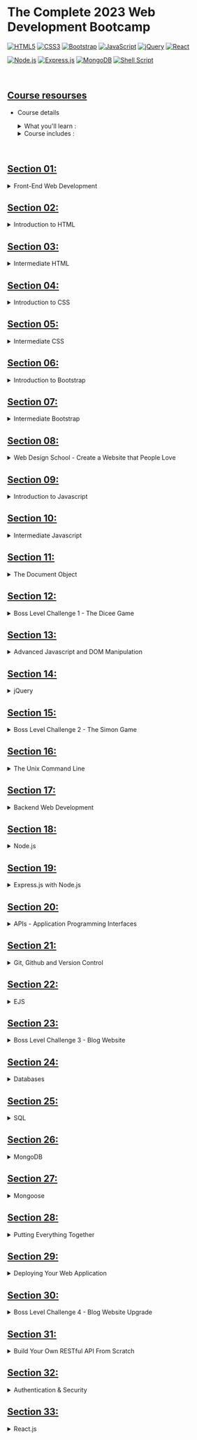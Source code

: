 # The Complete 2023 Web Development Bootcamp

<!-- Icon sections -->

[![HTML5](https://img.shields.io/badge/-HTML5-F05032?style=for-the-badge&logo=html5&logoColor=ffffff)](https://html.com/)
[![CSS3](https://img.shields.io/badge/-CSS3-007ACC?style=for-the-badge&logo=css3)](https://www.free-css.com/)
[![Bootstrap](https://img.shields.io/badge/Bootstrap-563D7C?style=for-the-badge&logo=bootstrap&logoColor=white)](https://getbootstrap.com/)
[![JavaScript](https://img.shields.io/badge/-JavaScript-%23F7DF1C?style=for-the-badge&logo=javascript&logoColor=000000&labelColor=%23F7DF1C&color=%23FFCE5A)](https://www.javascript.com/)
[![jQuery](https://img.shields.io/badge/jquery-%230769AD.svg?style=for-the-badge&logo=jquery&logoColor=white)](https://jquery.com/)
[![React](https://img.shields.io/badge/React-20232A?style=for-the-badge&logo=react&logoColor=61DAFB)](https://reactjs.org/)

[![Node.js](https://img.shields.io/badge/Node.js-43853D?style=for-the-badge&logo=node.js&logoColor=white)](https://nodejs.org/)
[![Express.js](https://img.shields.io/badge/express.js-%23404d59.svg?style=for-the-badge&logo=express&logoColor=%2361DAFB)](http://expressjs.com/)
[![MongoDB](https://img.shields.io/badge/MongoDB-4EA94B?style=for-the-badge&logo=mongodb&logoColor=white)](https://www.mongodb.com/)
[![Shell Script](https://img.shields.io/badge/Shell_Script-121011?style=for-the-badge&logo=gnu-bash&logoColor=white)](https://www.shellscript.sh/)

<br>

<!-- Course resources section -->

## [Course resourses](https://www.appbrewery.co/p/web-development-course-resources/)

- Course details
  <details>
    <summary> What you'll learn :</summary>

  - Build 16 web development projects for your portfolio, ready to apply for junior developer jobs.
  - After the course you will be able to build ANY website you want.
  - Work as a freelance web developer.
  - Master backend development with Node
  - Learn the latest technologies, including Javascript, React, Node and even Web3 development.
  - Build fully-fledged websites and web apps for your startup or business.
  - Master frontend development with React
  - Learn professional developer best practices.
  - 65 hours on-demand video
  - 49 downloadable resources
  - 86 articles
  - 14 coding exercise projects
  </details>

  <details> 
    <summary> Course includes :</summary>

  - Front-End Web Development
  - HTML 5
  - CSS 3
  - Bootstrap 4
  - Javascript ES6
  - DOM Manipulation
  - jQuery
  - Bash Command Line
  - Git, GitHub and Version Control
  - Backend Web Development
  - Node.js
  - NPM
  - Express.js
  - EJS
  - REST
  - APIs
  - Databases
  - SQL
  - MongoDB
  - Mongoose
  - Authentication
  - Firebase
  - React.js
  - React Hooks
  - Web Design
  - Deployment with GitHub Pages, Heroku and MongoDB Atlas
  - Web3 Development on the Internet Computer
  - Blockchain technology
  - Token contract development
  - NFT minting, buying and selling logic
    </details>

<br>
<!-- Course sections -->

## [Section 01:](https://github.com/jhwa426/Bootcamp-Web_Development/tree/main/Section%2001%20-%20Front-End%20Web%20Development)

<details>
  <summary>Front-End Web Development</summary>
	
  ### 1.1. How Does the Internet Actually Work?
  -	**Internet** is a long piece of wire, And that wire connects different computers to each other. It allows computers to transfer data through this giant wire
  -	A server is a computer that provides files and data to other computers, it allows access 24/7.
  -	A client is a computer that any user is used to access the internet.
  -	When the browser request a website, the request is sent to **ISP** (Internet server provider: The company we pay for internet service) then it searches at DNS that contains the web site's IP addresses. Once the DNS finds the IP address it sends it back to the browser vis ISP. Then the browser sends a direct request through ISP and this message will be delivered via Internet Backbone to the server that is located at that IP address. On that server, all files are needed to view the website home page. The server sends these files back to the client through the internet backbone and the client gets to see the website in the browser. All of that happens in milliseconds.

### 1.2. How Do Websites Actually Work?

- To access the web page we need a browser (allows to look up at IP address and receives data from the server).
- Data from the server contains HTML, CSS, and js files.

### 1.3. To get started

- Need Browser (chrome recommended)
- Text Edittor(Atom, vs code)

</details>

## [Section 02:](https://github.com/jhwa426/Bootcamp-Web_Development/tree/main/Section%2002%20-%20Introduction%20to%20HTML)

<details>
  <summary>Introduction to HTML</summary>

### 2.1. Introduction HTML

- HTML : Hyper Text Markup Language.
- A markup language is a computer language that uses tags to define elements within a document.
- html is the foundation of all websites.
- Tag consist of: open tag `<typeOfTag> and closing tag </typeOfTag>`.
- Ex: Heading tag h1, h2, ….,h6 . It gets smaller when the number goes up.
- <typeOfTag /> called self-closing tag.
- Ex: Spacing breack tag <code>br</code>.

### 2.2. The Anatomy of an HTML Tag

- < startTag > Content </ EndTag >
- Horizontal line tag hr accepts attribute size, noshade,..
- Attributes specify modification to the default element.
- Center content using tag `<center>content</center>`.
- Comments are not interpreted by the compiler `<!-- Comment -- >`.

### 2.3. What is The HTML Boilerplate?

- It Is a code template that could be reused.

```
<!doctype html>

<html lang="en">
<head>
<meta charset="utf-8"> //tell the browser that all text in page are encoded using utf-8 encoding system wich is the standered encoding.

<title>The HTML5 Herald</title>
<meta name="description" content="The HTML5 Herald">
<meta name="author" content="SitePoint">

<link rel="stylesheet" href="css/styles.css?v=1.0">

</head>

<body>
<script src="js/scripts.js"></script>
</body>
</html>
```

- <code>meta</code> tag utf-8 tell the browser that all texts on the page are encoded using utf-8 encoding system which is the standard encoding.
- Unicode “utf-8” has all characters and emojis.
- There is a different types of <code>meta</code> tags for diffrent purposes.

### 2.4. How to Structure Text in HTML?

- The code goes inside the body tag.
- Paragraph tag <code>p</code>.
- emphasis Tag <code>em</code> tells the browser that the words between it is emphasis, not just about style.
- italic tag <code>i</code> style element.
- Strong tag <code>strong</code> tells the browser that the words between it is Strong Importance Element.
- <code>bold</code> tag bold styles bold.

### 2.5. HTML Lists

- There are two types of lists.
- Ordered lists <code>ol</code> and unordered lists <code>ul</code>.
- Each type has children <code>li</code> for each item of the list.
- <code>ol</code> list has attributes: start and type to control the list items.

### 2.6. HTML Image Elements

- Self-closing tag that must be with <code>src</code> attribute to the image url.
- <code>alt</code> attribute helps google searching.

### 2.7. HTML Links and Anchor Tags

- HTML : HyperText Markup Language.
- HyperText is some parts of data that connect with hyper links, so when you click on it takes to another part.
- Anchor tags is closing tag `<a> Link text </a>`.
- <code>href</code> attribute is the link destination.

</details>

## [Section 03:](https://github.com/jhwa426/Bootcamp-Web_Development/tree/main/Section%2003%20-%20Intermediate%20HTML)

<details>
  <summary>Intermediate HTML</summary>

### 3.1. HTML Tables

- Tables main tag is <code>table</code>, and everything between is the actual content.
- To make row use tag <code>tr</code>.
- To make cell inside the row use <code>td</code>.

```
<table>
    <thead>
        <tr>
            <th colspan="2">The table header</th>
        </tr>
    </thead>
    <tbody>
        <tr>
            <td>The table body</td>
            <td>with two columns</td>
        </tr>
    </tbody>
</table>
```

### 3.2. HTML forms

- main form tag is <code>form</code> to define what should go into our form.
- <code>label</code> tag to some text related to the <code>input</code> element.
- To use different inputs simply change the <code>type</code> of the <code>input</code> to what is needed.
- <code>textarea</code> tag to write message.
- To submit <code>form</code> button use <code>input</code> with <code>type=”submit”</code>.

### 3.3. publish website

- use GitHub to publish free.
- Make a new repository.
- Initialize with a readme file.
- Upload project files
- Give the version a name and commit.
- Go to settings -> GitHub pages -> source
- Change source from none to the main branch.
- Now the website can be accessed by the internet.

</details>

## [Section 04:](https://github.com/jhwa426/Bootcamp-Web_Development/tree/main/Section%2004%20-%20Introduction%20to%20CSS)

<details>
  <summary>Introduction to CSS</summary>
  
  ### 4.1. Introduction to css
  -	CSS: cascading style sheet.
  -	Styling html.

### 4.2. Inline css

- Going into the tag and change style `attribute = "property:value;"`.

### 4.3. Internal css

- Add <code>style</code> tag inside the <code>head</code> tag.
- Select element inside <code>style</code> tag.
- Make styles -> <code>selector {Property : value}</code> .

```
<head>
<style>
body {
  background-color: linen;
}

</style>
</head>
```

- No website is completely unstyled. That means that there is <em>default styles</em> being applied by the browser.
- <code>hr</code> tag has border style default values.
- One of the most important role in CSS is to realize that everything in HTML is a box, and the style of these boxes can be affected by changing CSS styles.
- <code>height</code> property isn’t uniqe.
- <code>background-color</code> , <code>height</code>, <code>width</code> properties.
- Change default values to achieve the style needed.

### 4.4. External css

- Add styles in external file.css.
- <code>link</code> this file to html page at <code>head</code> tag.
- Anything in html is affected with this external css.
- This the best way to apply css.

### 4.5. Debug CSS code

- Errors in the console for link href for an external file.
- Inline styles override the external and internal styles.
- Internal styles override the external styles.

### 4.6. The Anatomy of CSS syntax

```
selector {
  propery: value;
}
// who { what: how; }
```

### 4.7. CSS selectors

- Using tag name.

```
tagName {
  propery: value;
}
```

- Using class attribute to specify styles for individual <code>html</code> element .

```
.class{
  propery: value;
}
```

- [Selectors refrence](https://www.w3schools.com/cssref/css_selectors.asp).

### 4.8. CSS Ids

- Using <code>id</code> attribute.
- We can only have one instance of one particular tag <code>id</code> inside a single page.
- <code>id</code> can only use in one place.
- <code>id</code> use to identify one element.

```
#id {
  propery: value;
}
```

- <code>class</code> can be used for a group of related items.
- <code>id</code> used to apply specific styles to a single element.
- Any HTML element can have more than one class.
- A pseudo-class is used to define a special state of an element

```
selector:pseudo-class {
  property: value;
}
```

- [Css pseudo classes](https://www.w3schools.com/css/css_pseudo_classes.asp).

</details>

## [Section 05:](https://github.com/jhwa426/Bootcamp-Web_Development/tree/main/Section%2005%20-%20Intermediate%20CSS)

<details>
  <summary>Intermediate CSS</summary>
  
  ### 5.1. What are favicons
  -	It started as an image that appears when the user adds the site to the favorites list, and now it is an image that appears next to the title of the site page.
  -	Favicon.com to create the favicon.
  -	Import it using link tag with `rel=”icon”` inside the head tag.
  ### 5.2. HTML Divs
  -	Div is a special HTML element that allows us to divide content into separate containers or boxes.
  -	It has a height if specify it using style or if it has a content.
  ### 5.3. Box Model
  -	Width and height of the element are pushing any other element.
  -	Border-width make outside border and affect the size of that element.
  -	Padding makes spaces inside the element and affects the size of that element.
  -	Margin makes space around elements and pushing them away.
  -	Inspect in chrome developer tools show box model to customize element.
  ### 5.4. CSS display property
  -	block elements take the whole width of the document.
  -	it doesn't allow another element to set at the same line.
  -	inline elements take the width of the content only.
  -	it doesn't allow to change the element width.
  -	there is an inline-block value, that allows to change width and set elements at the same line.
  -	`img` element treats as an inline-block.
  -	none value removes the element from the web page as it didn't exist.
  -	visibility: hidden -> disappear the element but still exist at the dom.
  ### 5.5. CSS Static and Relative Positioning
  -	there are default roles despite any CSS styles.
    -	first role: content is everything -> content is the first thing that determined how large things get displayed and what the height and width will be.
    -	second role: the order of elements that comes from HTML code -> how we write code into HTML file is how it be displayed.
    -	third role: children sit on parents -> that means that child goes on top of the parent(static position).
  -	To make changes to the order of elements use position property.
  -	static position is the default position of all HTML elements.
  -	Relative position it allows us to position element that we select relative to how it would be positioned had it been static.
  -	coordinates: top, bottom, left, right -> determines we want to move element.
  -	when move element with relative position it doesn't affect any other thing in the screen.
  -	it as if the old position is kept and everything else flows around it.
  -	top with relative make margin top from the static position.

### 5.6. Absolute Positioning

- with absolute positioning we positioning the element relative to it's parent .
- it is about adding a margin relative to it's parent element.
- fixed position -> fixs element in it's position relative to the body of the website and it doesn't moves despite scrolling. .

### 5.7. The Dark Art of Centering Elements

- text-align: center -> works with inline and block displayed elements that doesn't have width.
- margin: auto -> works with elements that have width.

### 5.8. Font Styling in Our Personal Site

- font-family: sans, sans-serif -> main fonts.
- google fonts to specific font. Link the fonts to html and use it with font-family property.

### 5.9. CSS sizing

- font-size: px -> static size.
- % to make size dynamic.
- 100% == 16px
- 1 em == 16px
- with % and em font size get inhereted from parent and added to the child.
- The difference between px and % or em that px doesn't inherte from parent.
- rem = ignore the parent size(root element), that mean parent size won't affect on the child.
- to change font color use color propery.
- font-weight.
- line-height: number -> number without measuring unit.

### 5.10. CSS float and clear

- float element left or right.
- float make other elements at the same row.
-     other elements use clear property to clear float Effect.
- clear value is anti the float value.

</details>

## [Section 06:](https://github.com/jhwa426/Bootcamp-Web_Development/tree/main/Section%2006%20-%20Introduction%20to%20Bootstrap)

<details>
  <summary>Introduction to Bootstrap</summary>
  
  ### 6.1. What is Bootstrap?
  -	Bootstrap is a front-end library, It's a free open source.
  -	front-end is whatever the user sees.
  -	backend determine how everything is going to work.
  -	Responsive means that it response to the view port.

### 6.2. Installing Bootstrap

- copy bootstap cdn -> the simplest way.
- cdn -> stands for content delivery network.
- the concept is instead of hosting website in single location, you have hole bunch of points where that website can be accessed, it looks for the shortest location that website can be delivered.
- when browser reachs cdn link it looks for the shortest root to download bootstrap files if the user doesn't download it.
- when it dowloaded broweser cashes files and doesn't need to redownload it.

  ```

    <!doctype html>
    <html lang="en">
      <head>
        <!-- Required meta tags -->
        <meta charset="utf-8">
        <meta name="viewport" content="width=device-width, initial-scale=1, shrink-to-fit=no">

        <!-- Bootstrap CSS -->
        <link rel="stylesheet" href="https://cdn.jsdelivr.net/npm/bootstrap@4.5.3/dist/css/bootstrap.min.css" integrity="sha384-TX8t27EcRE3e/ihU7zmQxVncDAy5uIKz4rEkgIXeMed4M0jlfIDPvg6uqKI2xXr2" crossorigin="anonymous">

        <title>Hello, world!</title>
      </head>
      <body>
        <h1>Hello, world!</h1>

        <!-- Optional JavaScript; choose one of the two! -->

        <!-- Option 1: jQuery and Bootstrap Bundle (includes Popper) -->
        <script src="https://code.jquery.com/jquery-3.5.1.slim.min.js" integrity="sha384-DfXdz2htPH0lsSSs5nCTpuj/zy4C+OGpamoFVy38MVBnE+IbbVYUew+OrCXaRkfj" crossorigin="anonymous"></script>
        <script src="https://cdn.jsdelivr.net/npm/bootstrap@4.5.3/dist/js/bootstrap.bundle.min.js" integrity="sha384-ho+j7jyWK8fNQe+A12Hb8AhRq26LrZ/JpcUGGOn+Y7RsweNrtN/tE3MoK7ZeZDyx" crossorigin="anonymous"></script>

        <!-- Option 2: jQuery, Popper.js, and Bootstrap JS
        <script src="https://code.jquery.com/jquery-3.5.1.slim.min.js" integrity="sha384-DfXdz2htPH0lsSSs5nCTpuj/zy4C+OGpamoFVy38MVBnE+IbbVYUew+OrCXaRkfj" crossorigin="anonymous"></script>
        <script src="https://cdn.jsdelivr.net/npm/popper.js@1.16.1/dist/umd/popper.min.js" integrity="sha384-9/reFTGAW83EW2RDu2S0VKaIzap3H66lZH81PoYlFhbGU+6BZp6G7niu735Sk7lN" crossorigin="anonymous"></script>
        <script src="https://cdn.jsdelivr.net/npm/bootstrap@4.5.3/dist/js/bootstrap.min.js" integrity="sha384-w1Q4orYjBQndcko6MimVbzY0tgp4pWB4lZ7lr30WKz0vr/aWKhXdBNmNb5D92v7s" crossorigin="anonymous"></script>
        -->
      </body>
    </html>
  ```

### 6.3. Web Design 101 - Wireframing

- Wireframing -> settle all design before coding it(using sketch).
- markup -> high fidelity representation of design. what you see is what you end up getting(using photoshop).
- prototyppe -> animated version of website.

### 6.4. The Bootstrap Navigation Bar

- [Documentation](https://getbootstrap.com/docs/4.5/components/navbar/)

### 6.5. Bootstrap Grid Layout System

- [Documntaion](https://getbootstrap.com/docs/4.5/layout/grid/)

### 6.6. A Note About CSS Link Order

- CSS code is executed from bottom to top so the order of your code matters
- Unlike CSS and JavaScript, HTML code is executed from top to bottom so the order of your code matters.

### 6.7. Bootstrap Containers

- all content goes inside container.
- container-fluid -> takes 100% width of the screen.

### 6.8. Bootstrap Buttons & Font Awesome

- [Buttons Documentation](https://getbootstrap.com/docs/4.5/components/buttons/).
- link fontAwesome library to our website.
- [fontAwesome](https://fontawesome.com/).

</details>

## [Section 07:](https://github.com/jhwa426/Bootcamp-Web_Development/tree/main/Section%2007%20-%20Intermediate%20to%20Bootstrap)

<details>
  <summary>Intermediate Bootstrap</summary>
  
  ### 7.1. The Bootstrap Carousel
  -	slideshow.
  -	set carousel options by adding data-option="value".
  -	[Documentation](https://getbootstrap.com/docs/4.5/components/carousel/).
  -	aria-hidden="true" -> to be hidden from screen reader.
  -	class="sr-only" -> to screen reader only.
  ### 7.2. The Bootstrap Cards
  -	[Documentation](https://getbootstrap.com/docs/4.5/components/card/).
  ### 7.3. The CSS Z-Index and Stacking Order
  -	Each element has x, y and z aixs.
  -	the default z-index for all elements is 0.
  -	-1 -> shows the element behind everything.
  -	z-index only work when element has position fixed, absolute and relative.
  -	static position doesn't make z-index work.

### 7.4. Media Query Breakpoints

- Make website responsive by media query.
- @media < type > ( feature )
- there is many types of media like print, speach, screen.

### 7.5. How to become a Better Programmer

- Code Refactoring:
  - Readablity -> easy to understand not just for urself but to your future self, and for others.
  - Modularity -> how easy to use bets of code.
  - Efficiency -> how fast does your code run.
  - length.

### 7.6. Advanced CSS - Combining Selectors

- selector1, selector2 { sharedProperty }
- Hierarchical Selectors -> selector1(parent) selector2(child){propertyAppiedToChild}
- Combined Selectors -> selector1.selctor2{ProprtyToTheSameElement}

### 7.7. Advanced CSS - Selector Priority

- the last css role has priorety over everything above it.
- class is more specific than html selector, So it has high priorty.
- id has the highest priorty than class and html.

</details>

## [Section 08:](https://github.com/jhwa426/Bootcamp-Web_Development/tree/main/Section%2008%20-%20Web%20Design%20School%20-%20Create%20a%20Website%20that%20People%20Love)

<details>
  <summary>Web Design School - Create a Website that People Love</summary>

### 8.1. Introduction to web Design

- Users take milliseconds to judge the product through it's design.
- Design is the cheapest way to make product look expensive.

### 8.2. principles of design - 1. Color Theory

- principles of design:
- color theory -> Every main color have a mood.
  1. Red -> love, energy, intensity.
  2. Yellow -> Joy, intellect, attention
  3. Green -> freshness, safty, growth.
  4. Blue -> stability, trust, serenity.
  5. Purble -> Royality, wealth, feminity.
- what msg I wanna give to User?
- colorbullet.

### 8.3. principles of design - 2. Typography

- like colors, fonts have different moods.
- serif family -> traditional, stable, respectable.
- use only 2 fonts to one design.

### 8.4. principles of design - 2. User Interface

1. hierarchy:

   - eyes look at big items first.
   - color can make eyes look at the item directly.

2. layout :

   - different size, image, shape .
   - lenght of each line of text doesn't be too short or too long.

3. Alignment:

   - Position items on website relative to each other.
   - reduce the number of aligments

4. white space (space around elements):

   - By adding more space around the element it makes design more minimilize and more elevated.

5. Audience:

   - Think about the audience and what important for them.
   - flexibility important for design.

### 8.5. principles of design - 3. User Experience

1. simplicity.
2. Consistency:

   - but also keep the functionality.
   - make it simple to use, not make user learn how to use.

3. Reading Patterns
4. All platform design

   - Responsive is very important.
   - Not take much scroll to know what is going on in the website.
   - Not make much warning messages.

5. **Don't use Your Powers For Evil**

   - Don't make user make actions that he don't neccessarly do this.
     Ex. make btn that buy for something colored to buy more than the main buying btn.
   - Help user to do what they want to do.

### 8.6. practise

- [Hotel page for practise](https://www.canva.com/design/DAELSe8JfD4/3vIsqI3kACNKsbFqYu-9lQ/view?utm_content=DAELSe8JfD4&utm_campaign=designshare&utm_medium=link&utm_source=publishsharelink#1).

</details>

## [Section 09:](https://github.com/jhwa426/Bootcamp-Web_Development/tree/main/Section%2009%20-%20Javascript)

<details>
  <summary>Introduction to Javascript</summary>

### 9.1. Introduction to Javascript

- It also known [EcmaScript](https://en.wikipedia.org/wiki/ECMAScript).
- java vs javaScript is like car vs carprt.
-     js id interpreted programming language, java is compiled programming language.
- It started as front-end language to make animation.

### 9.2. Javascript Alerts - Adding Behaviour

- Google chrome provide developer tool console to write line by line js code.
- using source tap inside console tap to write multiple lines of js code.
- source -> snippts -> new snippt (file.js);

```
  alert('Message to be alerted.');
  //keyword("")end
```

### 9.3. Data Types

- String -> everything inside "" or ''.
- Numbers.
- Boolean -> true or false.
- typeof(variable) -> tells the type of the variable.

### 9.4. Variables

- prompt('msg') -> allows user to write input.
- var name = value -> to define variable.

### 9.5. Naming and Naming Conventions

- naming variables using camelCase.
- always give meaning names to variables.
- variables name can't be a keyword.
- variables name can't begin with numbers but it can contain number.
- variables name can't contain Spaces.
- numbers, characters, \_ , $ are the only simpoles that valid.

### 9.6. String Concatenation

- concat two or more strings using + -> Str1 + str2 = srt1str2.

### 9.7. String Lengths

- str.length -> returns the numbers of str characters.

### 9.8. Slicing and Extracting Parts of a String

- programmers always count from 0.
- slice(startindex, endIndex) -> Starting from StartIndex untill but not incloding endIndex and returns that new str.

```
  var tweet = prompt("Msg limited to 140 char.")
  var sliceTweet = tweet.slice(0, 140)
  alert("You tweeted: " + sliceTweet)
```

### 9.9. Changing Casing in Text

- str.toUpperCase() -> all characters to upperCase.
- str.toLowerCase() -> all characters to lowerCase.

```
  var name = prompt("Enter Name")
  var fLetter = name.slice(0, 1);
  var restOfLetters = name.slice(1, name.length);
  alert("Your name is: " + fLetter.toUpperCase() + restOfLetters.toLowerCase())
```

### 9.10. Basic Arithmetic and the Modulo Operator in Javascript

- Modulo -> gives the remainer of the division (num % num).
- Modulo checkes if a number is fully divisible by another number.

### 9.11. Increment and Decrement

- var x = 1 ; x = x + 1; -> Equals x++ ->Equals x += x
- var x = xNum; var y = yNum -> x += y // adding y to x
- += , -=, \*=, /= all works the same.

### 9.12. Functions Part 1: Creating and Calling Functions

- Functions -> is package reapeted code into {} and giving it a name.
- all that blocked code will be exicuted when you call that function.
- creating a function -> function funcName(){//package of code}
- calling function -> funcName();.

### 9.13. Functions Part 2: Parameters and Arguments

- functions take inputs called parameters.
- It's variable that can be used in this function.
- Math.floor(number) -> round down Number.

```
  function lifeInWeeks(age) {

      //Write your code here.
      var   leftedYears = 90 - age;
      var   days = leftedYears * 365;
      var   weeks = leftedYears * 52;
      var   months = leftedYears * 12;
      console.log("You have " + days  + " days, " + weeks + " weeks, and " + months + " months left.")

  }
  lifeInWeeks(25)

```

### 9.14. Functions Part 3: Outputs & Return

- In order to have output from function we have to use return keyword.

</details>

## [Section 10:](https://github.com/jhwa426/Bootcamp-Web_Development/tree/main/Section%2010%20-%20Intermediate%20Javascript)

<details>
  <summary>Intermediate Javascript</summary>

### 10.1. Random Number Generation in

- Math.random() -> generates random number between 0 and 0.999999999999 it never reachs 1.
- [Documentation](https://developer.mozilla.org/en-US/docs/Web/JavaScript/Reference/Global_Objects/Math/random).
- Math.random() \* num -> range of numbers is from 0 to less than (not including) num.
- Pseudorandom number generators](https://www.youtube.com/watch?v=GtOt7EBNEwQ).
- Math.floor(Math.random() \* n) +1 -> generates Number between 1 to n.

### 10.2. Control Statements: Using If-Else Conditionals & Logic

- control flow -> controling the flow of code depends on condition.

### 10.3. Comparators and Equality

- Comparators -> compare two different values.
- ===, ==, <, >, <=, >=, !==, !=.
- The important difference between === and == is even though === check for equality also checking the type of data type.

### 10.4. Combining Comparators

- AND &&, OR ||, NOT !.

### 10.5. Coding Exercise 5: BMI Calculator

```
function bmiCalculator (weight, height) {

    var interpretation = weight / (height *2);

    if (interpretation < 18.5)

    {

        return "Your BMI is " + interpretation + ", so you are underweight.";

    }

    else if (interpretation >= 18.5 && interpretation <= 24.9)

    {

        return "Your BMI is " + interpretation + ", so you have a normal weight.";

    }

    else {

        return "Your BMI is " + interpretation + ", so you are overweight.";

    }

    return interpretation;

}
```

### 10.6. Coding Exercise 6: Leap Year Challenge

```
function isLeap(year) {

    if (year % 4 === 0 ) {
        if(year % 100 === 0){
            if(year % 400 === 0){
                return "Leap year."
            }else{
                return "Not leap year."
            }
        }else{
            return "Leap year."
        }

    } else {
        return "Not leap year."
    }

}
```

### 10.7. Collections: Working with Javascript

- Arrays -> is a collection of related items that can be stored together into the same variable.
- var arr = [item1, item2, item3, ....].
- arr[0] -> returns the fisrt index.
- arr.length -> the number of array items.
- arr.includes(item) -> check if this item is exist, it returns true or false.

### 10.8. Adding Elements and Intermediate

- arr.push(value) -> Adding new item at the end of the array.
- arr.pop() -> Remove the last item of the array.
- fizzBuzz Game :

```
var result = [];
var count = 1;
function fizzBazz(){
  while(count <= 100 ){ //while loop
    if (count % 3 === 0 && count % 5 ===0){
      result.push("fizzBuzz")
    }else if(count % 3 === 0){
      result.push("fizz")
    }else if (count % 5 === 0){
      result.push("buzz")
    }else{
      result.push(count)
    }
    count++;
  }
  console.log(result);
}
```

- The order of if statements is matter.

### 10.9. Coding Exercise 7: Who's Buying Lunch?

```
function whosPaying(names) {

    var arrayLength = names.length;

    var randomIndex = Math.floor(Math.random() * arrayLength);

    return names[randomIndex] + " is going to buy lunch today!";

}
```

### 10.10. Control Statements: While Loops

- To make sequance of data.
- while(end){//Sequance something ; change}
- satete -> if something is true.
- The bad thing about while loop is that it will run the program as long the condition is true, So it might be infinte loop.

```
  //Bottels Challenge solution
  var numberOfBottles = 99
  while (numberOfBottles >= 0) {
      var bottleWord = "bottle";
      if (numberOfBottles === 1) {
    bottleWord = "bottles";
      }
      console.log(numberOfBottles + " " + bottleWord + " of beer on the wall");
      console.log(numberOfBottles + " " + bottleWord + " of beer,");
      console.log("Take one down, pass it around,");
    numberOfBottles--;
      console.log(numberOfBottles + " " + bottleWord + " of beer on the wall.");
}
```

### 10.11. Control Statements: For Loops

- for(start; end; change){//Sequance something}.
- iterate -> run a piece of code many times.
- Fibonacci Callenge

```
function fibonacciGenerator (n) {
        var output = [];
  if(n === 1){
    output = [0];
  }else if (n=== 2){
    output = [0, 1];
  }else{
    output = [0, 1];
    for(var i = 2; i< n; i++){
      output.push(output[output.length -2] + output[output.length - 1]);
    }
  }
  return output;
}
```

- [Challenge flowchart](https://drive.google.com/file/d/1g8vVtqhSj44vcElfc-HK0nMbecteW8Yg/view).

</details>

## [Section 11:](<https://github.com/jhwa426/Bootcamp-Web_Development/tree/main/Section%2011%20-%20The%20Document%20Object%20Model%20(DOM)>)

<details>
  <summary>The Document Object</summary>

### 11.1. Adding Javascript to Websites

- Inline js -> By adding attributes to html elements, EX. onload="jsCode".(Not a good practice).
- Enternal -> By adding script type="text/javascript" tag to page and write js code inside it.
- External file -> script tag with src to the external js file.
- js scripts tag goes at the bottom of code unlike css links.

### 11.2. Object Model (DOM)

- DOM -> Document Object Model.
- it turns the document into a tree of objects that can be related to each others.
- [HTML tree Generator Extention](https://chrome.google.com/webstore/detail/html-tree-generator/dlbbmhhaadfnbbdnjalilhdakfmiffeg).
- Each child enhirets a document object.
- [firstElementChild](https://developer.mozilla.org/en-US/docs/Web/API/ParentNode/firstElementChild).
- [lastElementChild](https://developer.mozilla.org/en-US/docs/Web/API/ParentNode/lastElementChild).
- Objects inside the DOM has properties(describes thomething about object) and methods(the things that object can do).
- Metod -> is associated to an object.

### 11.3. Selecting HTML Elements with js

- [getElementById](https://developer.mozilla.org/en-US/docs/Web/API/Document/getElementById).
- [querySelector](https://developer.mozilla.org/en-US/docs/Web/API/Document/querySelector).
- [querySelectorAll](https://developer.mozilla.org/en-US/docs/Web/API/Document/querySelectorAll).

### 11.4. Manipulating and Changing Styles

- style property -> to change the css styles.
- [Css properites in js](https://www.w3schools.com/jsref/dom_obj_style.asp).

### 11.5. The Separation of Concerns: Structure vs Style vs Behaviour

- html file -> to strucure
- css files -> to style
- js file -> to behaviour
- Adding classes using js and style that classes using css.
- element.classList -> returns the list of classes.
- element.classList.add("className") -> add class to element.

### 11.6. Text Manipulation and the Text Content

- element.innerHTML -> all child html.
- element.textContent -> the child text only without html tags.

### 11.7. Manipulating HTML Element Attributes

- [attributes](https://developer.mozilla.org/en-US/docs/Web/API/Element/attributes).
- [setAttribute](https://developer.mozilla.org/en-US/docs/Web/API/Element/setAttribute), [getAttribute](https://developer.mozilla.org/en-US/docs/Web/API/Element/getAttribute), [toggleAttribute](https://developer.mozilla.org/en-US/docs/Web/API/Element/toggleAttribute)

</details>

## [Section 12:](https://github.com/jhwa426/Bootcamp-Web_Development/tree/main/Section%2012%20-%20%20Boss%20Level%20Challenge%201%20-%20The%20Dicee%20Game)

<details>
  <summary>Boss Level Challenge 1 - The Dicee Game</summary>
- Dicee Game project.
</details>

## [Section 13:](https://github.com/jhwa426/Bootcamp-Web_Development/tree/JS-and-DOM-manipulation/Section%2013%20-%20Advanced%20Javascript%20and%20DOM%20Manipulation)

<details>
  <summary>Advanced Javascript and DOM Manipulation</summary>

- Drum kit project.

### 13.1. Adding Event Listeners to a Button

- [addEventListener](https://developer.mozilla.org/en-US/docs/Web/API/EventTarget/addEventListener).

### 13.2. Higher Order Functions and Passing

- Higher Order Functions -> are functions that takes other functions as inputs or returns function as an output.

### 13.3. A Deeper Understanding of Javascript Objects

- Constructor: A constructor is a function that initializes an object.
- Constructor functions -> the name has to be capitalized.

```
  // Create constructor
  function Person(first, last, age, eye) {
    this.firstName = first;
    this.lastName = last;
    this.age = age;
    this.eyeColor = eye;
  }
  //create objects
  var myFather = new Person("John", "Doe", 50, "blue");
  var myMother = new Person("Sally", "Rally", 48, "green");
```

### 13.4. How to Use Switch Statements in js

- switch takes code into different track depending on differnt value.

### 13.5. Objects, their Methods and the Dot Notaion

- Method is a function that associated with an object.
- calling methods and ptoperty -> with dot notation.

```
      var crash = new Audio("./sounds/crash.mp3") //Create object from Audio constructor
      crash.play() // Use play function from the Audio constructor
```

### 13.6. Using Keyboard Event Listeners to Check for Key Presses

- using eventListner keydown.

### 13.7. Understanding Callbacks and How to Respond to Events

- Callback function -> is a function that gets passed in as an input.
- It has to wait something to happens.
- It triggers the actual event that happens.

### 13.8. Adding Animation to Websites

- Adding class to clicked btn and setTimeout to remove the class

</details>

## [Section 14:](https://github.com/jhwa426/Bootcamp-Web_Development/tree/main/Section%2014%20-%20jQuery)

<details>
  <summary>jQuery</summary>

### 14.1. What is jQuery?

- jQuery is javascript library that someone wrote it to simplify js code and make it easy to use.

### 14.2. How to Incorporate jQuery into websites

- Download jquery file or use cdn link.
- include scripts at the end of website or add the code inside ready function to avoid loading js file before loading jquery file.

```
$( document ).ready(function() {
  // Handler for .ready() called.
});
```

### 14.3. How Minification Works to Reduce File Size

- Minify file removes spaces, comments and new lines to Reduce File Size.
- [Minifier website](https://www.minifier.org/).

### 14.4. Selecting Elements with jQuery

- Using $('selector').

### 14.5. Manipulating Styles with jQuery

- $('Selector').css('cssProperty', 'value') -> To set the value.
- $('Selector').css('cssProperty', 'value') -> To get the value.
- $('Selector').addClass('classname1 className2'), $('Selector').removeClass('classname1 className2').
- $('Selector').hasClass('className') -> return true or false.

### 14.6. Manipulating Text with jQuery

- $('Selector').text('Text to be added').
- $('Selector').html('< htmlTag />').

### 14.7. Manipulating Attributes with jQuery

- $('Selector').attr('attName', 'value') -> To set the attr value.
- $('Selector').attr('attName', 'value') -> To get the attr value.
- class is also attr.

### 14.8. Adding Event Listeners with jQuery

- $('Selector').eventName(callbackFunction) -> It triggers all element that matches Selector without having to make for loop.
- $('Selector').on("eventName", callbackFunction).

### 14.9. Adding and Removing Elements with jQuery

- element.before(element) -> creates element before the target element itself(before the opening tag of the selected element).
- element.prepend(element) -> creates element before the content of target element.
- element.after(element) -> creates element after the target element itself(after the opening tag of the selected element).
- element.apend(element) -> creates element after the content of target element.
- element.remove() -> Removes all selected elements.

### 14.10. Website Animations with jQuery

- element.hide(), element.show(), element.toggle().
- element.fadeOut(), element.fadeIn(), element.fadeToggle().
- element.slideUp(), element.slideDown(), element.slideToggle().
- element.animate({poperty: value}) -> we can only add css roles that a numeric value.

</details>

## [Section 15:](https://github.com/jhwa426/Bootcamp-Web_Development/tree/main/Section%2015%20-%20Boss%20Level%20Challenge%202%20-%20The%20Simon%20Game)

<details>
  <summary>Boss Level Challenge 2 - The Simon Game</summary>
- Dicee Game project.
</details>

## [Section 16:](https://github.com/jhwa426/Bootcamp-Web_Development/tree/main/Section%2016%20-%20The%20Unix%20Command%20Line)

<details>
  <summary>The Unix Command Line</summary>

### 16.1. Installing the Hyper Terminal

- [Installing](https://git-scm.com/downloads).

### 16.2. Understanding the Command Line. Long Live the Command Line!

- kernel -> is core of operating system, the actual program that interfaces the hardware.
- shel -> refers to user interface, for you as a human to be able to interact with kernel and in turn with the hardware of the computer.
- there is two variants to shell:
  - grafical user interface shell -> finder to find and access files is an example.
  - command line interface.
- Bash-sell -> Bourne again shell.
- It is a CLI or command line interpretter for the UNIX system.
- Using cmd bash-shell is easier and faster to do a lot of common things.

- with cmd we have full control and more flexibility.

### 16.3. Command Line Techniques and Directory Navigation

- Open up your hyper termial.
- ls a -> //shows all files including the hidden files.
- ls -> stands to list , prints all folders and files in the directory.
- ~ -> the root folder.
- cd /directory -> to navigate forwards to another directory.
- cd ../ -> to navigate backwords outside folder.
- when typing the first character of folder name and press tab it auto completes the name of directory.
- cd ~ -> go to the root directory.
- hit the up button to get the histoy of all commands.
- ctrl + a -> go to the beginning of line, ctrl + e -> go to the end of line.
- ctrl + u -> clear entire line.

### 16.4. Creating, Opening, and Removing Files through the Command Line

- **Some command lines:**
  - mkdir folderName -> //Creates a directory.
  - cd folderName -> //change directory to the new folder created.
  - touch fileName.extension -> //creates new file.
  - start fileName.extension -> to open the file(open for mac).
  - start -a Atom fileName.extension -> to open the file with Atom application for Example(use open for mac).
  - rm fileName.extension -> removes the file.
  - pwd -> show the current folder location (print working directory).
  - rm \* -> remove all files.
  - rm -r folderName -> remove folder.
- [Learn More about hyper terminal](https://www.learnenough.com/command-line-tutorial/basics).

</details>

## [Section 17:](https://github.com/jhwa426/Bootcamp-Web_Development/tree/main/Section%2017%20-%20Backend%20Web%20Development)

<details>
  <summary>Backend Web Development</summary>
- Full-stack -> Front-end + Back-end.
</details>

## [Section 18:](https://github.com/jhwa426/Bootcamp-Web_Development/tree/main/Section%2018%20-%20Node.js)

<details>
  <summary>Node.js</summary>

### 18.1. What is Node.js?

- Allows us to create backend using javaScript.
- one language to make frontend and backend.
- nodejs: allows us to take js out of the browser and it librerates it allowing it to interact directely with the hardware of the computer.
- Sowe can make full application like descktop applications like atom with node(on our computer).
- we Can also run nodejs on server.
- Very fast programming language.

### 18.2. Install Node.js

- [node website](https://nodejs.org/en/).

### 18.3. The Power of the Command Line and How to Use Node

- $ pwd -> //print working directory
- $ cd -> //change directrory
- $ls -> //list of directroies and files
- $mkdir folderName -> //make directrory
- $touch fileName -> //make file
- $node file.js -> //usenode to run this file

### 18.4. The Node REPL (Read Evaluation Print Loops)

- Allows you to execute code in bite sized chunks(like console).
- By installing node we install it's REPL.
- $node -> //To run node REPL.
- crtl + c -> get out from any process.
- $ .exit -> // to exist the REPL(or twice crtl + c ).
- $ clear -> //clear commands

### 18.5. How to Use the Native Node Modules

- Libraries of code that the node team wrote.
- var creates variable.
- const -> can't change the value.
- [file system module](https://nodejs.org/api/fs.html).
- In order to use module we have first to require it.

```
const fs = require('fs');
```

- Now we can use it in our project.

```
fs.copyFileSync('source.txt', 'destination.txt'); //copy source file into destination
```

- [Native moduls and the documentation of how to use it](https://nodejs.org/api/).

### 18.6. The NPM Package Manager and Installing External Node Modules

- NPM -> Node Package Manager for External modules.
- Bits of reusable code that somebody wrote, and usine npm we can incorporate those packages into your project.
- When we install node we already install NPM.
- $npm init -y -> intailize NPM package.json file into the project.
- Example of npm package
  - [superheroes ](https://www.npmjs.com/package/superheroes).
  - [supervillains](https://www.npmjs.com/package/supervillains).

</details>

## [Section 19:](https://github.com/jhwa426/Bootcamp-Web_Development/tree/main/Section%2019%20-%20Express.js%20with%20Node.js)

<details>
  <summary>Express.js with Node.js</summary>

### 19.1. What is Express?

- It's a Node framework.
- Built to make you write less repeatitive code.
- [Express Documentation](https://expressjs.com/).

### 19.2. Creating Our First Server with Express

- open hyper terminal and Editor.

1. Create new directory for the project $mkdir directory.
2. cd into directory $ cd directory
3. inside directrory make new file to start server from it $ touch index.js
4. initialize npm $ npm init
5. open project inside atom $ atom . .
6. install express $ npm install express.
7. require express:

```
const express = require('express')
const app = express()

app.listen(3000, () => {
  console.log(`App listening at http://localhost:3000`)
})
```

8. run server $ node index.js

### 19.. Handling Requests and Responses: the GET Request

- app.get -> define what happens ewhen someone makes a get request to the route on the first parameter.
- req -> the request that sent to the server.
- res -> the response that server send.

```
//Send the browser some information to display
app.get('/', (req, res) => {
  res.send('Hello World!') //send text or html <h2>Hello World!</h2>
})
```

### 19.3. Nodemon Installation

- a npm package that auto start our servers.
- Once you install it, it will be available across your all projects.
- [nodemon](https://github.com/remy/nodemon).

### 19.4. Understanding and Working with Routes

- You can set up as many routes as you wish.

```
app.get('/contact', (req, res) => {
  res.send('Contact page')
})
app.get('/about', (req, res) => {
  res.send('About page')
})
```

### 19.5. Calculator Setup Challenge

- Make a new folder called Calculator on your Desktop
- Change Directory to this new folder
- Inside the Calculator folder, create a new file called calculator.js
- Set up a new NPM package
- Open the project folder in Atom
- Using NPM install the express module
- Require express in your calculator.js
- Setup express
- Create a root route get method with app.get()
- Send the words Hello World from the root route as the response
- Spin up our server on port 3000 with app.listen
- Run server with nodemon

### 19.6. Calculator Setup: Challenge Solution

- $ mkdir Calculator
- $ cd Calculator
- $ touch calculator.js
- $ npm init
- $ atom .
- $ npm install express

```
Starter Code
```

- $ nodemon calculator.js

### 19.7. Responding to Requests with HTML Files

- make index.html file

```
app.get('/', function(req, res){
  res.sendFile(__dirname + '/index.html')
})

```

### 19.8. Processing Post Requests with Body Parser

- Submit button sends the data into the form into the location(route) that at action attribute.
- [List of HTTP status codes](https://en.wikipedia.org/wiki/List_of_HTTP_status_codes).
- In order to recieve post data from form we need to install package body-parser and require it, then we tell our app to use it.

```
require('express');
const bodyparser = require('body-parser')

const app = express()
app.use(bodyparser.urlencoded({extended : true}))

app.get('/', function(req, res){
  res.sendFile(__dirname + '/index.html')
})

app.post('/', function(req, res){
  console.log(req.body);
})
```

- It parses the req into text, so to convert to numder use Number(req.body.num).

### 19.9. BMI Routing Challenge

1. Create a new file called bmiCalculator.html inside the Calculator folder from the last challenge
2. Add the HTML boilerplate and set the page title to BMI Calculator
3. Add an HTML form, this form will make a post request to our server at the route /bmicalculator. The form will have 2 inputs, weight and height with placeholder text that tell the user what they should type into which text box.
4. Add a button which says “Caculate BMI”
5. Add the get and post methods for the /bmicalculator route into the same server.js file we've been using
6. Use sendFile() to send the bmiCalculator.html page as a response inside the get method.
7. Add an h1 that says BMI Calculator
8. Inside server.js , create 2 variables, one for weight and one for height.
9. Use the BMI calculator code you wrote previously, or write some new code to calculate and send back the result as text. It should read something like "Your BMI is n" where n is equal to the calculated BMI based on their weight and height inputs.

### 19.10. Solution to the BMI Routing Challenge

```
app.get('/bmicalculator', function(req, res){
  res.sendFile(__dirname + '/bmiCalculator.html')
})
app.post('/bmicalculator', function(req, res){
  var weight = parseFloat(req.body.weight);
  var height = parseFloat(req.body.height);
  var bmi = weight / (height * height)

  res.send("Your BMI is "+ bmi )
})
```

</details>

## [Section 20:](https://github.com/jhwa426/Bootcamp-Web_Development/tree/main/Section%2020%20-%20APIs%20-%20Application%20Programming%20Interfaces)

<details>
  <summary>APIs - Application Programming Interfaces</summary>

### 20.1. Why Do We Need APIs?

- Application Programming Interfaces: is a set of command, functions, protocol and objects that prorammers can use to create software or interact with external system.

### 20.2. API Endpoints, Paths and Parameters.

- Endpoint: Every API that interacts with external server has endpoint "The url of the get request".
- Path: the word after the last (/) in the endpoint url.
- Parameters: the words at the end of url after (?) in the endpoint url
  - consists of ?key=value, the first parameter after (?) and the rest of parameters sfter (&).
  - The order of parameters dosen't matter.
- [kanye API](https://kanye.rest/).
- [Joke API](https://sv443.net/jokeapi/v2/).

### 20.3. API Authentication and Postman

- Authentication: Every time you make a request through the API, they have to be able to identify you as a developer and they have to keep track how often you use this API to get data, then charge you or limit you accordingly.
- [weather API](https://openweathermap.org/api).
- sign up and sign in.
- API key and create a key.
- when we testing APIs we use [Postman](https://www.postman.com/downloads/).

### 20.4. What is JSON?

- Stands for Javascript Object Notation.
- It's not the only data that can receive data from APIs.
- [JSON vs XML](https://www.w3schools.com/js/js_json_xml.asp).
- [chrome extention JSON Viewer](https://chrome.google.com/webstore/detail/json-viewer-pro/eifflpmocdbdmepbjaopkkhbfmdgijcc).
- [The Rise and Rise of JSON](https://twobithistory.org/2017/09/21/the-rise-and-rise-of-json.html).

### 20.5. Making GET Requests with the Node HTTPS Module

- [Ways To make get request](https://www.twilio.com/blog/2017/08/http-requests-in-node-js.html).
- Use native httpRequest Module.
- Require it but you don't need to insall it.
- [HTTPS](https://nodejs.org/api/https.html#https_https_get_url_options_callback).

```
app.get('/', function(req, res){
  //url parts
  const query = 'london';
  const  apiKey = '3b712ebc109bc87b541a0abaa0f64b85';
  const unit = 'metric';
  //request from our Server to external server 'API'
  const url = `https://api.openweathermap.org/data/2.5/weather?q=${query}&appid=${apiKey}&units=${unit}`;
  https.get(url, function(response){
    console.log((response));
  })

})
```

### 20.6. How to Parse JSON

- [All response.statusCode](https://developer.mozilla.org/en-US/docs/Web/HTTP/Status).
- [statusCode for fun :)](https://httpstatusdogs.com/).
- JSON.parse(jsonData) -> convert data to Object.
- JSON.stringfy(objectData) -> convert Object to Json.

```
app.get('/', function(req, res){
  https.get(url, function(response){
    //response from external Server to our server
    response.on('data', function(data){
      console.log(data);
      const weatherData = JSON.parse(data);
      const temp = weatherData.main.temp;
      const weatherDescription = weatherData.weather[0].description
    })
  })
})
```

- [Hex to Text](https://cryptii.com/pipes/hex-to-text).

### 20.7. Using Express to Render a Website with Live API Data

- Only one res.send() is allowed in the same request.

```
//request from client to our server
app.get('/', function(req, res){
  //request from our Server to external server 'API'
  https.get(url, function(response){
    //response from external Server to our server with data
    response.on('data', function(data){
      const icon = weatherData.weather[0].icon;
      const iconUrl = `http://openweathermap.org/img/wn/${icon}@2x.png`;
      console.log(weatherData + temp + weatherDescription + icon + iconUrl);

      //response from our server to client server
      res.write(`<p>The weather description is ${weatherDescription}</p>`)
      res.write(`<h1>The Tempereture in ${query} is ${temp} in Celcuis Degrees. </h1>`)
      res.write(`<img src="${iconUrl}" />`)
      res.send()
    })
  })
})
```

### 20.8. Using Body Parser to Parse POST Requests to the Server

- create form to send city name from input.
- recieve that input data by body-parser module.

```
app.get('/', function(req, res){
  //url parts
  const query = req.body.cityName;
})
```

### 20.9. The Mailchimp API - What You'll Make

- Make Real website on web.

### 20.10. Setting Up the Sign Up Page

- Setting new project using node and express.
- $touch file1 file2 file3-> we can write more than one file with a single space between them.
- Use bootstrap to make styles and signup.html page.
- In order to make our server serve css files and imgages folders we need function called static('ourStaticFolder').

```
const bodyParser = require('body-parser')
const app = express() //make new instance from express
app.use(express.static("public"))
app.use(bodyParser.urlencoded({extends: true}))
app.get('/', function(req, res){
  res.sendFile(__dirname + '/signup.html')
});

app.post('/', function(req, res){

  const fName = req.body.fName;
  const lName = req.body.lName;
  const email = req.body.email;
})
```

- [Mailchimp API Reference](https://mailchimp.com/developer/api/marketing/).

### 20.11. Posting Data to Mailchimp's Servers via their API

- [Mailchimp Getting Started](https://mailchimp.com/developer/guides/marketing-api-conventions/).
- login to Mailchimp then create API key.
- [Mailchimp List Documentation](https://mailchimp.com/developer/api/marketing/lists/#post_/lists/-list_id-).
- Use list id (audiance id) to help Mailchimp to identify the list that you want to put your subscribers on it.
- To send data using https use https.request() and make it into a variable to send data from the form.
- url: 'https://<dc>.api.mailchimp.com/3.0/' -> the endpoint and path
- auth: 'anystring:<YOUR_API_KEY>' -> in https options there is auth.

```
app.post('/', function(req, res){
  const data = {
    members : [
      {
        //the value is from the form
        email_address : email,
        status: "subscribed",
        merge_fields: {
                FNAME: fName,
                LNAME: lName
        }
      }
    ]
  }
  const jsonData = JSON.stringify(data);

  const listId   = "listId"
  const url      = `https://<dc>.api.mailchimp.com/3.0/lists/${listId}`
  const options  = {
    method: 'POST',
    auth: 'anystring:<YOUR_API_KEY>'
  }
  const request = https.request(url, options, function(response){

    response.on('data', function(data){
      console.log(JSON.parse(data));
    })

  }); //data recieved from external API

  //data which is sent to an external API from the form
  request.write(jsonData)
  request.end()
});
```

### 20.12. Adding Success and Failure Pages

```
const request = https.request(url, options, function(response){

    if(response.statusCode === 200){
      res.sendFile(__dirname + '/success.html')
    }else{
      res.sendFile(__dirname + '/failure.html')
    }

  });
//Try Again
app.post('/failure', function(req, res){
  res.redirect('/')
})
```

### 20.13. Deploying Your Server with Heroku

- [Heroku](https://www.heroku.com/).
- [Heroku Node.js Documentation](https://devcenter.heroku.com/articles/getting-started-with-nodejs).
- To make app work locally and on heroku port.

```
app.listen(process.env.PORT || 3000, function(req, res){
  console.log('Running at 3000 server.');
})
```

- Create a Procfile and declare what command should be executed to start your app inside it:

```
web: node app.js
```

- Use git:

1. $ git init
2. $ git add .
3. $ git commit -m "Message"
4. $ heroku create
5. $ git push heroku master

- To update : use 1, 2, 3, 5 commands.

</details>

## [Section 21:](https://github.com/jhwa426/Bootcamp-Web_Development/tree/main/Section%2021%20-%20Git%2C%20Github%20and%20Version%20Control)

<details>
  <summary>Git, Github and Version Control</summary>

### 21.1. Introduction to Version Control and Git

- Version Control: make you can Roll back to a previous versions of the project.

### 21.2. Version Control Using Git and the Command Line

- [Download Git for Windows and Mac](https://git-scm.com/downloads).
- $ git init
- $ git status //To see what currently in staging area.
- $ git add fileName // add file to the staging area
- $ git commit -m "Message" // Keep track of what changes you made
- $ git log // To see what commits you made
- Working directroy : is the folder where you inialize your Git.
- Staging area: intermediate area that the changes go there when typing $ git add command.
- Local directrory: changes go there after $ git commit command(.git file inside the project folder).
- $ git diff fileName // To see the difference between current file and the last versions.
- $ git checkout fileName // roll back to the last version

### 21.3. GitHub and Remote Repositories

- Make project repository on github.
- $ git remote add origin repositoryUrl
- $ git push -u origin master
- Master branch: is the main branch of commits.
- Remote directory: which host our code and host all the changes that made after $ git push command(Github Repository).

### 21.4. Gitignore

- $ git rm --cached -r . // remove all files
- [Gitignore and the absence of NPM Modules on GitHub Projects](https://github.com/contentful/the-example-app.nodejs).

### 21.5. Cloning

- Is a way to pull down all of the commits and all of the versions of a particular remote repository and store the files inside your working directory.
- $ git clone repositoryUrl

### 21.6. Branching and Merging

- $ git branch branchName // Creates new branch
- $ git branch // check out what branches you have and show where you are
- $ git checkout branchName // To switch to this branch
- To merge go back to master branch: $ git branch master
- Then merge: $ git merge branchName.
- it will open vim to maje merge message(write :q! to exit vim)
- $ git push -u origin master

### 21.7. Optional Git Challenge

- [Git Challenge](https://learngitbranching.js.org/).

### 21.8. Forking and Pull Requests

- forking: make a copy of the project from remote repository
- pull: make a request to push changes into the main project remote repository.
- if the pull request is approved, changes will be merged to the main project.

</details>

## [Section 22:](https://github.com/jhwa426/Bootcamp-Web_Development/tree/main/Section%2022%20-%20EJS/todolist-v1)

<details>
	<summary>EJS</summary>

### 22.1. What We'll Make: A ToDoList

- Make todolist-v1.

### 22.2. Templates? Why Do We Need Templates?

- we need templates to can change certain part in html depends on our logic.

### 22.3. Creating Your First EJS Templates

- [EJS documentation](http://ejs.co/)
- $ npm i ejs
- use it with express -> `app.use('view engine', 'ejs')`
- make views folder and put html files inside it(use .ejs instead of .html).
- use `res.render('page', {key: value})` instead of `res.send('page')`.
- inside page.ejs file we use the `<%= key %>` to get the value.

### 22.4. Running Code Inside the EJS Template

- scriptlet tag `<% %>` -> for control flow inside pages, it must be around anything that is not html line by line(for each line of js).

```
<% if(condition){ %>
//Do something
//html code
<% } else { %>
//Do something else
<% } %>
```

### 22.5. Passing Data from Your Webpage to Your Server

- format date -> `toLocaleDateString('region', options)`.
- To send data from form to page:
  - make `app.post()` to save data from the form into global varible or push it into global array and redirect to the page route.
  - recive the variable into page `app.get()` and send it inside render object.
- To render array of items, we loop throw it inside ejs page.

### 22.6. The Concept of Scope in the Context of Javascript

- **local variables** -> the scope of local variables is local to where they were declared.
- **Global variables** -> Global to all scopes inside the code.
- var -> inside for loop, if, and eny block which is not a function, variable which is declared with var keyword is accessable outside it(Global).
- let, const -> inside for loop, if, and eny block which is not a function, are local.
- const -> value can't be changed.
- var -> inside for loop, if, is global variable.
- var, let, const -> outside a function they all are global variables.
- var, let, const -> inside a function they all are local variables.

### 22.7. Adding Pre-Made CSS Stylesheets to Your Website

- In order to access the css file for our website, we have to tell express explicitly to serve up the css files, and we need to tell it the location our file and tell it to use it.
- create public folder as a static resource and add `app.use(express.static('public'))`.
- public folder contains css, images files.

### 22.8. Understanding Templating vs. Layouts

- make `/work` directory to use the same homepage layout with different directroies.
- change `value` attribute of the form button to the page title, to handle submit event.
- make header.ejs, footer.ejs and include it into pages `<%- include('header') -%>`.

### 22.9. Understanding Node Module Exports: How to Pass Functions and Data between Files

- [Export Module in Node.js](https://www.tutorialsteacher.com/nodejs/nodejs-module-exports).
- `module.exports` is equal to `exports`.
- [const keyword](https://developer.mozilla.org/en-US/docs/Web/JavaScript/Reference/Statements/const)

</details>

## [Section 23:](https://github.com/jhwa426/Bootcamp-Web_Development/tree/main/Section%2023%20-%20Boss%20Level%20Challenge%203%20-%20Blog%20Website/ejs-challenge)

<details>
  <summary>Boss Level Challenge 3 - Blog Website</summary>
-	Project ejs-challenge.
</details>

## [Section 24:](https://github.com/jhwa426/Bootcamp-Web_Development/tree/main/Section%2024%20-%20Databases)

<details>
	<summary>Databases</summary>

### Databases Explained: SQL vs. NOSQL

- We need databases to store the data.
- SQL databases: Stands for Structured Query language.
- NOSQL databases: Stands for Not Only Structured Query language.
- Depending on the structure of your data you will want to choose a SQL or a NOSQL database.
- If you need to store data such as orders, customer details, products thing that have lots of relationships between each other, then you might be better to choose SQL such is MySQL.
- If you have a website where you have something that's more of a one to many kind of relationships, this much easier to store data using NOSQL such as MongoDB.
  <img src="https://raw.githubusercontent.com/MaiAbdulhamid/The-Complete-2020-Web-Development-Bootcamp/main/images/DB.png" />

</details>

## [Section 25:](https://github.com/jhwa426/Bootcamp-Web_Development/tree/main/Section%2025%20-%20SQL)

<details>
	<summary>SQL</summary>

### 25.1. SQL Commands: CREATE Table and INSERT Data

- Every database doing CRUD operations (Create, Read, Update, Delete).
- [w3schools](https://www.w3schools.com/sql/)
- [DB Edittor](https://sqliteonline.com/#fiddle-5bbdbaef7288bo2ajn2wly03)
- To Create new DB Table (Create):

```
CREATE TABLE Products (
    ID int NOT NULL,
    name varchar(255) NOT NULL,
    price int,
    PRIMARY KEY (ID)
);
```

- The PRIMARY KEY constraint uniquely identifies each record in a table.
- To insert into table:

```
INSERT INTO Products
VALUES (1, "pencil", 10);
```

### 25.2. SQL Commands: READ, SELECT, and WHERE

- To Read from DB table(Read):

```
SELECT * FROM Products
WHERE id='1';
```

- The `*` Means everthing inside the table.
- `WHERE` Followed by the condition.
- `=` Operator with `WHERE`, There is many other operators such as `>, <, >=, ...etc`.

### 25.3. Updating Single Values and Adding Columns in SQL

- To Update the table record:

```
UPDATE Products
SET name = "pen", price = 20
WHERE id=1;
```

- Without `WHERE` statement, it will update every record.
- To update the table columns:

```
ALTER TABLE Products
ADD stock INT;
```

### 25.4. SQL Commands: DELETE

- To Delete:

```
DELETE FROM Products WHERE id=1;
```

### 25.5. Understanding SQL Relationships, Foreign Keys and Inner Joins

- A FOREIGN KEY is a key used to link two tables together.

```
CREATE TABLE Orders (
    orderID INT NOT NULL,
    orderNumber INT NOT NULL,
    customerID INT,
		productID INT,
    PRIMARY KEY (OrderID),
    FOREIGN KEY (customerID) REFERENCES customers(id)
);
```

- To join tables:

```
SELECT Orders.OrderID, Customers.first_name, Customers.last_name
FROM Orders
INNER JOIN Customers ON Orders.CustomerID = Customers.id;
```

- [INNER JOIN ](https://www.w3schools.com/sql/sql_join_inner.asp)

</details>

## [Section 26:](https://github.com/jhwa426/Bootcamp-Web_Development/tree/main/Section%2026%20-%20MongoDB)

<details>
	<summary>MongoDB</summary>

### 26.1. Installing MongoDB on Windows

- Go to [mongodb](https://www.mongodb.com/try/download/enterprise) to dowload it.
- [Install MongoDB](https://docs.mongodb.com/manual/tutorial/install-mongodb-on-windows/)

### 26.2. MongoDB CRUD Operations in the Shell: Create

- `$ mongod` -> To start mongo DB server.
- `$ mongo` -> To start mongo shell.
- In the shell -> `$ help`: shows list of help cmds.
- `$ show dbs` -> shows all existed dbs.
- `$ use shop` -> To create new db called shop.
- New db `shop` to be listed inside dbs, it must have some data.
- `$ db` -> To know what db you currently worked in.
- [MongoDB Docs on CRUD operations](https://docs.mongodb.com/manual/crud/).
- `$ db.propducts.insertOne({_id:1, name:"pen", price: 10})` -> if that `propducts` collection doesn't exist in the db, then it will create that collection.
- The collections in mongoDB is similler to tables in the SQL.
- `$ show collections` -> show all collections in the current db.

### 26.3. MongoDB CRUD Operations in the Shell: Reading & Queries

- `$ db.propducts.find()` -> To Read all documents that is inside `propducts` collection.
- `$ db.propducts.find({_id: 1})` -> find the document which has id equal to `1`.
- `$ db.propducts.find({_id: {$gt: 1})` -> find all the documents which has id greater than `1`.
- `$ db.propducts.find({_id: 1}, {name: 1, _id:0})` -> find the document which has id equal to `1`, and give only the `name`.
- The second parameter in find method specify which feild to return.

### 26.4. MongoDB CRUD Operations in the Shell: Update

- `$ db.propducts.updateOne({_id: 1}, { $set: { stock: 12 })` -> update id `1`, add `stock` feild.

### 26.. MongoDB CRUD Operations in the Shell: Delete

- `$ db.propducts.deleteOne({_id: 2})` -> delete record `2`.

### 26.5. Relationships in MongoDB

- One to many relationship:

```
$ db.propducts.insertOne(
	_id: 3,
	name: "rubber",
	stock: 20,
	reviews: [
		{
			auther: "Mai",
			rating: 5,
			review: "Best Rubber!"
		},
		{
			auther: "Angela",
			rating: 4,
			review: "Awesome!"
		},
		{
			auther: "Ahmed",
			rating: 3,
			review: "Nice!"
		}
	]
)
```

### 26.6. Working with The Native MongoDB Driver

- [MongoDB Driver](https://docs.mongodb.com/drivers/)

</details>

## [Section 27:](https://github.com/jhwa426/Bootcamp-Web_Development/tree/main/Section%2027%20-%20Mongoose)

<details>
	<summary>Mongoose</summary>

### 27.0 Mongoose version reference

- [Reference from stack overflow - Model.find() no longer accepts a callback in Mongoose](https://stackoverflow.com/questions/75655652/model-find-no-longer-accepts-a-callback-in-mongoose)
- The latest version is 7.0.3 but we use 5.3.4 in the courese. Thus, you might need to install `npm install mongoose@5.3.4` insted of `npm install mongoose`
- If use the latest version, the user may face `MongooseError: Model.insertMany() no longer accepts a callback @7.0.3`

- [Reference from article](https://www.mongodb.com/developer/languages/javascript/mongoose-versus-nodejs-driver/)

### 27.1. Introduction to Mongoose

- [Mongoose: an alternative to the native MongoDB driver](https://mongoosejs.com/)
- `$ mongod` -> To start mongo DB server.
- `$ mongo` -> To start mongo shell.
- `$ show dbs` -> shows all existed dbs.
- `$ use fruitDB` -> switch to fruitDB.
- `$ db.dropDatabase()` -> drop switched db.
- `$ npm i mongoose` -> Install mongoose into fruits folder.
- `$ show collections` -> show db collections.
- `$ db.fruits.find()` -> show everything inside fruits collection.
- To create new collection and document:

```
const mongoose = require('mongoose');
mongoose.connect('mongodb://localhost/fruitsDB', {
  useNewUrlParser: true
});

const fruitsSchema = new mongoose.Schema({
  name:  {
    type: String,
    required: true
  },
  color: String,
  rating: {
    type: Number,
    min: 0,
    max: 5
  }
})

const Fruit = mongoose.model('Fruit', fruitsSchema)
const kiwi = new Fruit({
  name: "Kiwi",
  color: "Green",
  rating: 1
})
```

- [Mongoose documentation on the Model](https://mongoosejs.com/docs/api.html#Model).
- To insert documents into db:

```
Fruit.insertMany([apple, kiwi, banana], function(error){
    if(error){
      console.log(error);
    }else{
      console.log("Successfully added to DB");
    }
})
```

### 27.2. Reading from Your Database with Mongoose

- To find all documents in specific collection:

```
Fruit.find(function(error, fruits){
  if(error){
    console.log(error);
  }else{
    fruits.forEach(fruit => {
      console.log(fruit.name);
      mongoose.connection.close() // To close connection without have to press ctrl + c
    })
  }
})
```

### 27.3. Data Validation with Mongoose

- [Mongoose documentation on data validation](https://mongoosejs.com/docs/validation.html)

```
const fruitsSchema = new mongoose.Schema({
  rating: {
    type: Number,
    min: 0,
    max: 5
  }
})
```

### 27.4. Updating and Deleting Data Using Mongoose

- Update and delete One record:

```
Fruit.updateOne({_id: "5fa0397233b60415cc755db4"}, {name: 'Watermelon'}, function(error, res){
  if(error){
    console.log(error);
  }else{
    console.log("Successfully Updated");
  }
})
Fruit.deleteOne({_id: "5fa05cfa7cc59f34408b9bb0"}, function(error){
  if(error){
    console.log(error);
  }else{
    console.log("Successfully Deleted");
  }
})
```

- Delete many records:

```
Peaple.deleteMany({name: "Mai"}, function(error){
  if(error){
    console.log(error);
  }else{
    console.log("Successfully Deleted");
  }
})
```

### 27.5. Establishing Relationships and Embedding Documents using Mongoose

-

```
const fruitsSchema = new mongoose.Schema({
  name:  {
    type: String,
    required: true
  },
  color: String,
  rating: {
    type: Number,
    min: 0,
    max: 5
  }
})
const peopleSchema = new mongoose.Schema({
  name: String,
  age: Number,
  favFruits: fruitsSchema
})

const pineapple = new Fruit({
  name: "Pineapple",
  color: "light green",
  rating: 4
})
const person1 = new Peaple({
  name: "John",
  age: 30,
  favFruits: pineapple
})
```

</details>

## [Section 28:](https://github.com/jhwa426/Bootcamp-Web_Development/tree/main/Section%2028%20-%20Putting%20Everything%20Together/todolist-v2)

<details>
  <summary>Putting Everything Together</summary>

- Update todoList project to connect to Mongodb.

- [Removing items from an array with the MongoDB $pull operator](https://docs.mongodb.com/manual/reference/operator/update/pull/).
- [MDN on inputs of type "hidden"](https://developer.mozilla.org/en-US/docs/Web/HTML/Element/input/hidden).
- [Mongoose findByIdAndRemove() method](https://mongoosejs.com/docs/api.html#model_Model.findByIdAndRemove).
- [How to capitalise Strings using Lodash](https://lodash.com/docs/4.17.15#capitalize)

</details>

## [Section 29:](https://github.com/jhwa426/Bootcamp-Web_Development/tree/main/Section%2029%20-%20Deploying%20Your%20Web%20Application)

<details>
	<summary>Deploying Your Web Application</summary>

### 29.1. How to Deploy Web Apps with a Database

- Put the app into internet so that everybody can access it.
- Heroku host our node application instead our localhost `http://localhost:3000`.
- Mongodb atlas hosr our database.
- heroku is able to make requestes to atlas server then get data from it.

### 29.2. How to Setup MongoDB Atlas

- [Mongodb Atlas](https://www.mongodb.com/cloud/atlas).

### 29.3. Deploying an App with a Database to Heroku

- [Deploying an existing application on Heroku](https://devcenter.heroku.com/articles/preparing-a-codebase-for-heroku-deployment).
- [My app On the internet](https://mighty-cove-05026.herokuapp.com/)

</details>

## [Section 30:](https://github.com/jhwa426/Bootcamp-Web_Development/tree/main/Section%2030%20-%20Boss%20Level%20Challenge%204%20-%20Blog%20Website%20Upgrade/Blog-with-Database)

<details>
  <summary>Boss Level Challenge 4 - Blog Website Upgrade</summary>
- Update Blog project to connect to Mongodb.
</details>

## [Section 31:](https://github.com/jhwa426/Bootcamp-Web_Development/tree/main/Section%2031%20-%20Build%20Your%20Own%20RESTful%20API%20from%20Scratch/Wiki-API)

<details>
	<summary>Build Your Own RESTful API From Scratch</summary>

### 31.1. What is REST?

- REST stands for Representational State Transfer
- REST is the underlying architectural principle of the web. The amazing thing about the web is the fact that clients (browsers) and servers can interact in complex ways without the client knowing anything beforehand about the server and the resources it hosts. The key constraint is that the server and client must both agree on the media used, which in the case of the web is HTML.
- GET(READ), POST(CREATE), PUT(UPDATE), PATCH(UPDATE), DELETE.
- PATCH: sending a piece of data that needs to be updated, instead of the entire entery.
- We use different routes in order to access certain resources.

### 31.2. Creating a Database with Robo 3T

- [Robo 3T Github](https://github.com/Studio3T/robomongo)
- [Official website](https://robomongo.org/).
- make db collection and add some articles to it.

### 31.3. Set Up Server

- `$ mkdir wiki-Api` -> Make a new folder called `wiki-Api` on your Desktop
- `$ cd wiki-Api ` -> Change Directory to this new folder
- `$ touch app.js ` -> Inside the `wiki-Api` folder, create a new file called `app.js`
- `$ npm init -y` -> create `package.json` file.
- `$ npm i express ejs body-parser mongoose` -> Set up a new NPM packages.
- `$ Atom .` -> Open the project folder in Atom
- `$ nodemon app.js` -> Run server with nodemon
- Set starting code:

```
const express    = require('express');
const ejs        = require('ejs');
const bodyParser = require('body-parser');
const mongoose   = require('mongoose');

const app        = express();
app.set('view engine', 'ejs');
app.use(bodyParser.urlencoded({extended: true}))
app.use(express.static("public"));

//Connect to mongoose db
mongoose.connect('mongodb://localhost:27017/wikiDB', {useNewUrlParser: true});

const articleSchema = new mongoose.Schema({
  title: String,
  content: String
})

const Article = mongoose.model('Article', articleSchema)

app.listen(3000, function() {
  console.log("Server started on port 3000");
});
```

### 31.3. GET All Articlesmongoose

- Get all articles:

```
app.get('/articles', function(req, res){
  Article.find({}, function(error, foundArticles){
    if(error){
      res.send(error);
    }else{
      res.send(foundArticles);
    }
  });
})
```

### 31.4. POST a New Article

- Use [postman](https://www.postman.com/) to post and test data without need to frontend form.

```
app.post('/articles', function(req, res){
  const article = new Article({
    title: req.body.title,
    content: req.body.content
  })

  article.save(function(error){
    if(error){
      res.send(error)
    }else{
      res.send("Successfully added.")
    }
  });
})
```

### 31.5. DELTE All Articles

- Delete all articles when make DELETE request with postman:

```
app.delete('/articles',function(req, res){
  Article.deleteMany(function(error){
    if(!error){
      res.send("Successfully Deleted")
    }
  });
})
```

### 31.6. Chained Route Handlers Using Express

- [ExpressJS Route Parameters](https://expressjs.com/en/guide/routing.html)

### 31.7. GET a Specific Article

```
app.route('/articles/:articleTitle')
.get( function(req, res){
  const articleTitle = req.params.articleTitle
  Article.findOne({title: articleTitle}, function(error, foundArticle){
    if(foundArticle){
      res.send(foundArticle)
    }else{
      res.send("No Mathed article!")
    }
  });
})

```

- localhost:3000/articles/Jack%20Bauer === "Jack Bauer"

### 31.8. PUT a Specific Article

```
.put(function(req, res){
  Article.update(
    {title: req.params.articleTitle},
    {title: req.body.title, content: req.body.content},
    {overwrite: true},
    function(error){
      if(!error){
        res.send()
      }
    }
  )
})
```

### 31.9. PATCH a Specific Article

```
.patch(function(req, res){
  Article.update(
    {title: req.params.articleTitle},
    {$set: req.body},
    function(error){
      res.send(error || 'Successfully Updates.')
    }
  )
})
```

### 31.10. DELETE a Specific Article

```
.delete(function(req, res){
  Article.deleteOne({title: req.params.articleTitle}, function(error){
    res.send(error || 'Successfully Deleted Corresponding article.')
  })
})
```

</details>

## [Section 32:](https://github.com/jhwa426/Bootcamp-Web_Development/tree/main/Section%2032%20-%20Authentication%20%26%20Security/Secrets)

<details>
	<summary>Authentication & Security</summary>

### 32.1. Introduction to Authentication

- why we need Authentication?
  - In order to associate pieces of data with users we need an account.
  - To restrict access, like Payment processes.
- There is 6 different levels of security.

### 32.2. Getting Set Up

- Dowload starter code of `Secret` project and setting up our app.

### 32.3. Level 1 - Register Users with Username and Password

- Creating user account and Storing email and password into database and check if they exist in db.
- Create user database.
- That step stores password into plain text into database(very bad practise).

### 32.4. Level 2 - Database Encryption

- Encryption is the process of encoding information. This process converts the original representation of the information, known as plaintext, into an alternative form known as ciphertext. Ideally, only authorized parties can decipher a ciphertext back to plaintext and access the original information.
- [cryptii](https://cryptii.com/).
- Install and use [mongoose-encryption](https://www.npmjs.com/package/mongoose-encryption) package.
- It's important to add plugin to schema before creating a model.

### 32.5. Using Environment Variables to Keep Secrets Safe

- Install [dotenv](https://www.npmjs.com/package/dotenv) to make `.env` file.
- Configre it at the top -> `require('dotenv').config()`.
- create `.env` file and add `SECRET=OurStringSecret`.
- Use this string in `app.js` -> `process.env.SECRET`.

### 32.6. Level 3 - Hashing Passwords

- Hashing performs a one-way transformation on a password, turning the password into another String, called the hashed password. “One-way” means that it is practically impossible to go the other way - to turn the hashed password back into the original password. There are several mathematically complex hashing algorithms that fulfill these needs.
- Use [md5](https://www.npmjs.com/package/md5) package to hash password.

### 32.7. Hacking 101 ☣️

- When you think of your password as an mathmatical formula, you realize that as long as your password, the computation time that takes to hack this password increases exponentially.
- [Hacker Typer](https://hackertyper.com/) :"D .

### 32.8. Level 4 - Salting and Hashing Passwords with bcrypt

- Salting involves adding random data before it is put through a cryptographic hash function.
- With "salt round" they actually mean the cost factor. The cost factor controls how much time is needed to calculate a single BCrypt hash. The higher the cost factor, the more hashing rounds are done. Increasing the cost factor by 1 doubles the necessary time. The more time is necessary, the more difficult is brute-forcing.
- [bcrypt](https://www.npmjs.com/package/bcrypt).
- To change node version we need to install `nvm`.

```
const bcrypt = require('bcrypt')
const saltRounds = 10
```

### 32.9. What are Cookies and Sessions?

- Cookies and Sessions are used to store information. Cookies are only stored on the client-side machine, while sessions get stored on the client as well as a server.
- A session ends when the user closes the browser or after leaving the site, the server will terminate the session after a predetermined period of time, commonly 30 minutes duration.
- A session is a type of cookie. It is a period of time when a browser interact with server.
- [Cookies in Chrome](https://support.google.com/chrome/answer/95647?co=GENIE.Platform%3DAndroid&hl=en)

### 32.10. Using Passport.js to Add Cookies and Sessions

- [passport](https://www.npmjs.com/package/passport)
- [passport-local](http://www.passportjs.org/packages/passport-local/)
- [passport-local-mongoose](https://www.npmjs.com/package/passport-local-mongoose)
- [express-session](https://www.npmjs.com/package/express-session)

```
const session = require('express-session');
const passport = require('passport');
const passportLocalMongoose = require('passport-local-mongoose');

//Connect to mongoose db
mongoose.connect('mongodb://localhost:27017/usersDB', {
  useNewUrlParser: true,
  useUnifiedTopology: true
});
mongoose.set('useCreateIndex', true)
//initailze session and passport
app.use(session({
  secret: 'keyboard cat',
  resave: false,
  saveUninitialized: false,
}));
app.use(passport.initialize())
app.use(passport.session())

...

const userSchema = new mongoose.Schema({
  email: String,
  password: String,
  googleId: String,
  secret: String
})

userSchema.plugin(passportLocalMongoose);

const User = mongoose.model('User', userSchema)

//This three lines From passport-local-mongoose
passport.use(User.createStrategy());

//Enables passport to Create cookie(Start Session)
passport.serializeUser(function(user, done) {
  done(null, user.id);
});
// Destroy Cookie(End session)
passport.deserializeUser(function(id, done) {
  User.findById(id, function(err, user) {
    done(err, user);
  });
});

app.get('/secrets', function(req, res) {
  User.find({'secret': {$ne: null}}, function(error, foundUser){
    if(error){
      console.log(error);
    }else{
      if(foundUser){
        res.render('secrets', {usersWithSecret: foundUser})
      }
    }
  })
})
app.get('/register', function(req, res) {
  res.render('register')
})
// Authenticate user and Start session
app.post('/register', function(req, res) {

  User.register({
    username: req.body.username
  }, req.body.password, function(error, user) {
    if (error) {
      console.log(error);
      res.redirect('/register')
    } else {
      passport.authenticate('local')(req, res, function() {
        res.redirect('/secrets')
      })
    }
  })
})
app.post('/login', function(req, res) {

  const user = new User({
    username: req.body.username,
    password: req.body.password
  })
  req.login(user, function(error) {
    if (error) {
      console.log(error);
    } else {
      passport.authenticate('local')(req, res, function() {
        res.redirect('/secrets')
      })
    }
  })
})
// Deauthenticate user and end session
app.get('/logout', function(req, res) {
  req.logout()
  res.redirect('/')
})

```

- Whenever the server gets restarted, the cookies gets deleted and the session gets restarted.

### 32.11. Level 6 - OAuth 2.0 & How to Implement Sign In with Google

- OAuth: commonly used as a way for Internet users to grant websites or applications access to their information on other websites but without giving them the passwords.[1] This mechanism is used by companies such as Amazon,[2] Google, Facebook, Microsoft and Twitter to permit the users to share information about their accounts with third party applications or websites.
- "Third party" has a similar meaning as third person, except in the perspective of computer stuff, the “persons” change in something like the following fashion:

  - First “party” - the software itself, or the logical “I”.
  - Second “party” - the user of the software, or the logical “You”.
  - Third “party” - other pieces of software in the environment, or the logical “They”.

- [passport-google-oauth20](http://www.passportjs.org/packages/passport-google-oauth20/)
- [Google Developers API](https://console.developers.google.com/apis/dashboard?pli=1&project=secrets-295016&folder=&organizationId=).

```
var findOrCreate = require('mongoose-findorcreate');
const GoogleStrategy = require('passport-google-oauth20').Strategy;

...

userSchema.plugin(findOrCreate);

...

passport.use(new GoogleStrategy({
    clientID: process.env.CLIENT_ID,
    clientSecret: process.env.CLIENT_SECRET,
    callbackURL: "http://localhost:3000/auth/google/secrets",
    userProfileURL: "https://www.googleapis.com/oauth2/v3/userinfo"
  },
  function(accessToken, refreshToken, profile, cb) {
    console.log(profile);
		// FindorCreate not mongoose function, it's a description
		// To make it work we installed mongoose-findorcreate plugin
    User.findOrCreate({
      googleId: profile.id
    }, function(err, user) {
      return cb(err, user);
    });
  }
));
```

- [mongoose-findorcreate](https://www.npmjs.com/package/mongoose-findorcreate): Simple plugin for Mongoose which adds a findOrCreate method to models. This is useful for libraries like Passport which require it.
- Goole id prevent creating the same user again when sign up or login with google.

### 32.12. Finishing Up the App - Letting Users Submit Secrets

- Add `/submit` route to show users secrets on `/secrets` page.

</details>

## [Section 33:](https://github.com/jhwa426/Bootcamp-Web_Development/tree/main/Section%2033%20-%20React.js)

<details>
	<summary>React.js</summary>

### 33.1. What is React?

- [React](https://reactjs.org/)

### 33.2. What we will make in this React module

- Take a look on projects that we will build.

### 33.3. Introduction to Code Sandbox and the Structure of the Module

- [Codesandbox](https://codesandbox.io/)

### 33.4. Introduction to JSX and Babel

- [Start](https://codesandbox.io/s/introduction-to-jsx-h8ub1?fontsize=14&module=%2Fpublic%2Findex.html%20babeljs.io)
- [End](https://codesandbox.io/s/introduction-to-jsx-oofqn?fontsize=14)

### 33.5. JSX Code Practice

- [Start](https://codesandbox.io/s/introduction-to-jsx-zp681?fontsize=14)
- [End](https://codesandbox.io/s/jsx-code-challenge-completed-ot01f?fontsize=14)

### 33.6. Javascript Expressions in JSX & ES6 Template Literals

- [Start](https://codesandbox.io/s/javascript-expressions-in-jsx-llr3w)
- [End](https://codesandbox.io/s/javascript-expressions-in-jsx-fmhnm?fontsize=14)
- [Statements vs. Expressions](https://www.youtube.com/watch?v=WVyCrI1cHi8&list=PL-xu4i_QDSxcoDNeh8rx5-pHCCTOg0XsI)

### 33.7. Javascript Expressions in JSX Practice

- [Start](https://codesandbox.io/s/javascript-expressions-in-jsx-completed-1fde0?fontsize=14)
- [End](https://codesandbox.io/s/javascript-expressions-in-jsx-practice-71uik?fontsize=14)

### 33.8. JSX Attributes & Styling React Elements

- [Start](https://codesandbox.io/s/javascript-expressions-in-jsx-practice-completed-ekgvl?fontsize=14)
- [End](https://codesandbox.io/s/jsx-attributes-and-styling-kkycr?fontsize=14)
- Write any html attribute in the camel Case.
- [Standard HTML attributes](https://www.w3schools.com/tags/ref_standardattributes.asp)
- [Lorem Picsum](https://picsum.photos/)

### 33.9. Inline Styling for React Elements

- One reasons to use inline styles is if we want to change style of element based on action.
- With jsx, The `style` attribute requires value as a javascript Object.
- Write any css properity in camel case.

### 33.10. React Styling Practice

- [Start](https://codesandbox.io/s/inline-styling-in-jsx-completed-zpc72?fontsize=14)
- [End](https://codesandbox.io/s/react-styling-practice-xpn8u?fontsize=14)
- [Airbnb Style Guide for React](https://github.com/airbnb/javascript/tree/master/react)

### 33.11. React Components

- [Start](https://www.appbrewery.co/p/web-development-course-resources/)
- [End](https://codesandbox.io/s/react-components-j66pt?fontsize=14)
- [Airbnb Style Guide for React](https://github.com/airbnb/javascript/tree/master/react)

### 33.12. React Components Practice

- [Start](https://codesandbox.io/s/react-components-3brog?fontsize=14)
- [End](https://codesandbox.io/s/react-components-practice-completed-2ksvn?fontsize=14&hidenavigation=1&theme=dark)

### 33.13. Javascript ES6 - Import, Export and Modules

- [Start](https://codesandbox.io/s/es6-importexport-modules-2otbz?fontsize=14)
- [Node require() vs ES6 import/export](https://stackoverflow.com/questions/31354559/using-node-js-require-vs-es6-import-export).
- [End](https://codesandbox.io/s/es6-importexport-modules-enyxr?fontsize=14)

### 33.14. Javascript ES6 Import, Export and Modules Practice

- [Start](https://codesandbox.io/s/es6-importexport-practice-4j2p9?fontsize=14)
- [End](https://codesandbox.io/s/es6-importexport-modules-enyxr?fontsize=14)

### 33.15. [Windows]​ Local Environment Setup for React Development

- [Node](https://nodejs.org/en/)
- [Babel syntax highlighting for code editors](https://babeljs.io/docs/en/editors)
- [Create a new react app](https://reactjs.org/docs/create-a-new-react-app.html)
- [Where to get support if you get stuck](https://reactjs.org/community/support.html)

### 33.16. Keeper App Project - Part 1 Challenge

- [Start](https://codesandbox.io/s/keeper-app-part-1-completed-oplw1?fontsize=14)

### 33.17. Keeper App Part 1 Solution

- [End](https://codesandbox.io/s/keeper-app-part-1-starting-l1pp6?fontsize=14)

### 33.18. React Props

- [Start](https://codesandbox.io/s/react-props-8xxq5?fontsize=14)
- [End](https://codesandbox.io/s/react-props-gslmr?fontsize=14)

### 33.19. React Props Practice

- [Start](https://codesandbox.io/s/react-props-practice-4khpy?fontsize=14)
- [End](https://codesandbox.io/s/react-props-practice-completed-c6fkx?fontsize=14)

### 33.20. React DevTools

- [Start](https://codesandbox.io/s/react-devtools-dk9gj?fontsize=14)
- [Chrome React Dev Tools](https://chrome.google.com/webstore/detail/react-developer-tools/fmkadmapgofadopljbjfkapdkoienihi?hl=en)
- [End](https://codesandbox.io/s/react-devtools-completed-wku4k?fontsize=14)

### 33.21. Mapping Data to Components

- [Start](https://codesandbox.io/s/mapping-components-81wml?fontsize=14)
- [End](https://codesandbox.io/s/mapping-components-y6z4c?fontsize=14)

### 33.22. Mapping Data to Components​ Practice

- [Start](https://codesandbox.io/s/mapping-components-practice-6fkfr?fontsize=14)
- [The Description List Element](https://developer.mozilla.org/en-US/docs/Web/HTML/Element/dl)
- [Emojimeanings.net](https://www.emojimeanings.net/list-smileys-people-whatsapp)
- [End](https://codesandbox.io/s/mapping-components-practice-37h04?fontsize=14)

### 33.23. Javascript ES6 Map/Filter/Reduce

- [Start](https://codesandbox.io/s/mapping-components-practice-completed-h7sm6?fontsize=14)
- [End](https://codesandbox.io/s/mapfilterreduce-3sm6u?fontsize=14)

### 33.24. Javascript ES6 Arrow functions

- [Start](https://codesandbox.io/s/es6-arrow-functions-y8jhk?fontsize=14)
- [Arrow Functions](https://hacks.mozilla.org/2015/06/es6-in-depth-arrow-functions/)
- [End](https://codesandbox.io/s/es6-arrow-functions-gbtv7?fontsize=14)

### 33.25. Keeper App Project - Part 2

- [Start](https://codesandbox.io/s/keeper-app-part-2-b5w06)
- [End](https://codesandbox.io/s/keeper-app-part-2-completed-4dr3p?fontsize=14&hidenavigation=1&theme=dark)

### 33.26. React Conditional Rendering with the Ternary Operator & AND Operator

- [Start](https://codesandbox.io/s/conditional-rendering-yfdes?fontsize=14&hidenavigation=1&theme=dark)
- [Using the Logical && in React](https://reactjs.org/docs/conditional-rendering.html#inline-if-with-logical--operator)
- [End](https://codesandbox.io/s/conditional-rendering-ovu1v?fontsize=14&hidenavigation=1&theme=dark)

### 33.27. Conditional Rendering Practice

- [Start](https://codesandbox.io/s/conditional-rendering-uzp9m?fontsize=14&hidenavigation=1&theme=dark)
- [End](https://codesandbox.io/s/conditional-rendering-practice-78b21?fontsize=14&hidenavigation=1&theme=dark&file=/src/index.js)

### 33.28. State in React - Declarative vs. Imperative Programming

- [Demo](https://codesandbox.io/s/introduction-to-state-completed-kzfro)

### 33.29. React Hooks - useState

- [Start](https://codesandbox.io/s/testground-wd3vs?fontsize=14&hidenavigation=1&theme=dark)
- [usestate](https://reactjs.org/docs/hooks-reference.html#usestate)
- [End](https://codesandbox.io/s/usestate-hook-ylxqj?fontsize=14&hidenavigation=1&theme=dark)

### 33.30. useState Hook Practice

- [Start](https://codesandbox.io/s/usestate-hook-practice-k0g69?fontsize=14&hidenavigation=1&theme=dark)
- [End](https://codesandbox.io/s/usestate-hook-practice-completed-t99f4)

### 33.31. Javascript ES6 Object & Array Destructuring

- [Start](https://codesandbox.io/s/es6-destructuring-ide4v?fontsize=14&hidenavigation=1&theme=dark)
- [Destructuring](https://developer.mozilla.org/en-US/docs/Web/JavaScript/Reference/Operators/Destructuring_assignment)

### 33.32. Javascript ​ES6 Destructuring Challenge Solution

- [End](https://codesandbox.io/s/es6-destructuring-zvjn9?fontsize=14&hidenavigation=1&theme=dark)

</details>
